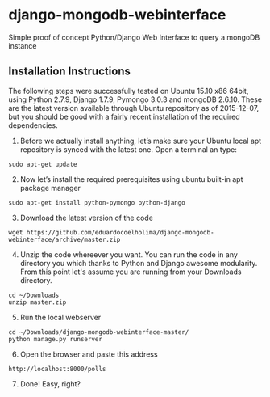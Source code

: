 # django-mongodb-webinterface
Simple proof of concept Python/Django Web Interface to query a mongoDB instance

## Installation Instructions

The following steps were successfully tested on Ubuntu 15.10 x86 64bit, using Python 2.7.9, Django 1.7.9, Pymongo 3.0.3 and mongoDB 2.6.10.  These are the latest version available through Ubuntu repository as of 2015-12-07, but you should be good with a fairly recent installation of the required dependencies.

1. Before we actually install anything, let’s make sure your Ubuntu local apt repository is synced with the latest one. Open a terminal an type:

  ```
  sudo apt-get update
  ```
2. Now let’s install the required prerequisites using ubuntu built-in apt package manager

  ```
  sudo apt-get install python-pymongo python-django
  ```
3. Download the latest version of the code

  ```
  wget https://github.com/eduardocoelholima/django-mongodb-webinterface/archive/master.zip
  ```
4. Unzip the code whereever you want. You can run the code in any directory you which thanks to Python and Django awesome modularity. From this point let's assume you are running from your Downloads directory.

  ```
  cd ~/Downloads
  unzip master.zip
  ```
5. Run the local webserver

  ```
  cd ~/Downloads/django-mongodb-webinterface-master/
  python manage.py runserver
  ```
6. Open the browser and paste this address

  ```
  http://localhost:8000/polls
  ```
7. Done! Easy, right?
